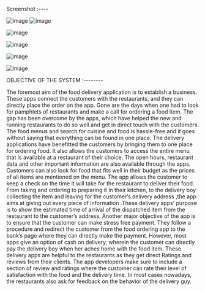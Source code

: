 Screenshot :----

![image](https://github.com/aksharbisht2002/Cloud-Kitchen-Application/assets/76772535/d0ccb7eb-0140-4ea2-8f95-304459b4e8c7)
![image](https://github.com/aksharbisht2002/Cloud-Kitchen-Application/assets/76772535/8da91ca7-3903-4921-a677-0feaef7d3828)

![image](https://github.com/aksharbisht2002/Cloud-Kitchen-Application/assets/76772535/966f9f2f-f8cf-4c6d-aff0-2e75f750587e)

 ![image](https://github.com/aksharbisht2002/Cloud-Kitchen-Application/assets/76772535/d84917de-22f9-4f8b-8d69-476221617a01)

 ![image](https://github.com/aksharbisht2002/Cloud-Kitchen-Application/assets/76772535/58e507b3-d371-4172-b6a2-965a3705c05d)

 ![image](https://github.com/aksharbisht2002/Cloud-Kitchen-Application/assets/76772535/7032c869-e555-46f2-b2be-6d0c86939c0c)

 
 OBJECTIVE OF THE SYSTEM   :--------
 
The foremost aim of the food delivery application is to establish a business. These apps connect the customers with the restaurants, and they can directly place the order on the app. Gone are the days when one had to look for pamphlets of restaurants and make a call for ordering a food item.
The gap has been overcome by the apps, which have helped the new and running restaurants to do so well and get in direct touch with the customers.
The food menus and search for cuisine and food is hassle-free and it goes without saying that everything can be found in one place. The delivery applications have benefitted the customers by bringing them to one place for ordering food.
It also allows the customers to access the entire menu that is available at a restaurant of their choice. The open hours, restaurant data and other important information are also available through the apps. Customers can also look for food that fits well in their budget as the prices of all items are mentioned on the menu.
The app allows the customer to keep a check on the time it will take for the restaurant to deliver their food. From taking and ordering to preparing it in their kitchen, to the delivery boy collecting the item and leaving for the customer’s delivery address ,the app aims at giving out every piece of information .These delivery apps’ purpose is to show the estimated time of arrival of the dispatched item from the restaurant to the customer’s address.
Another major objective of the app is to ensure that the customer can make stress free payment.
They follow a procedure and redirect the customer from the food ordering app to the bank’s page where they can directly make the payment.
However, most apps give an option of cash on delivery, wherein the customer can directly pay the delivery boy when her aches home with the food item.
These delivery apps are helpful to the restaurants as they get direct Ratings and reviews from their clients. The app developers make sure to include a section of review and ratings where the customer can rate their level of satisfaction with the food and the delivery time. In most cases nowadays, the restaurants also ask for feedback on the behavior of the delivery guy.
